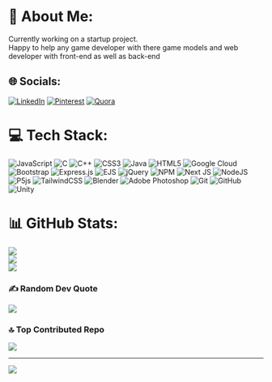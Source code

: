 # 💫 About Me:
Currently working on a startup project.<br>Happy to help any game developer with there game models and web developer with front-end as well as back-end


## 🌐 Socials:
[![LinkedIn](https://img.shields.io/badge/LinkedIn-%230077B5.svg?logo=linkedin&logoColor=white)](https://www.linkedin.com/in/mohammad-monis-ahmed-82a822292/) [![Pinterest](https://img.shields.io/badge/Pinterest-%23E60023.svg?logo=Pinterest&logoColor=white)](https://pinterest.com/https://in.pinterest.com/monisahmed015/) [![Quora](https://img.shields.io/badge/Quora-%23B92B27.svg?logo=Quora&logoColor=white)](https://www.quora.com/profile/Monis-Ahmed-35) 

# 💻 Tech Stack:
![JavaScript](https://img.shields.io/badge/javascript-%23323330.svg?style=flat&logo=javascript&logoColor=%23F7DF1E) ![C](https://img.shields.io/badge/c-%2300599C.svg?style=flat&logo=c&logoColor=white) ![C++](https://img.shields.io/badge/c++-%2300599C.svg?style=flat&logo=c%2B%2B&logoColor=white) ![CSS3](https://img.shields.io/badge/css3-%231572B6.svg?style=flat&logo=css3&logoColor=white) ![Java](https://img.shields.io/badge/java-%23ED8B00.svg?style=flat&logo=openjdk&logoColor=white) ![HTML5](https://img.shields.io/badge/html5-%23E34F26.svg?style=flat&logo=html5&logoColor=white) ![Google Cloud](https://img.shields.io/badge/GoogleCloud-%234285F4.svg?style=flat&logo=google-cloud&logoColor=white) ![Bootstrap](https://img.shields.io/badge/bootstrap-%238511FA.svg?style=flat&logo=bootstrap&logoColor=white) ![Express.js](https://img.shields.io/badge/express.js-%23404d59.svg?style=flat&logo=express&logoColor=%2361DAFB) ![EJS](https://img.shields.io/badge/ejs-%23B4CA65.svg?style=flat&logo=ejs&logoColor=black) ![jQuery](https://img.shields.io/badge/jquery-%230769AD.svg?style=flat&logo=jquery&logoColor=white) ![NPM](https://img.shields.io/badge/NPM-%23CB3837.svg?style=flat&logo=npm&logoColor=white) ![Next JS](https://img.shields.io/badge/Next-black?style=flat&logo=next.js&logoColor=white) ![NodeJS](https://img.shields.io/badge/node.js-6DA55F?style=flat&logo=node.js&logoColor=white) ![P5js](https://img.shields.io/badge/p5.js-ED225D?style=flat&logo=p5.js&logoColor=FFFFFF) ![TailwindCSS](https://img.shields.io/badge/tailwindcss-%2338B2AC.svg?style=flat&logo=tailwind-css&logoColor=white) ![Blender](https://img.shields.io/badge/blender-%23F5792A.svg?style=flat&logo=blender&logoColor=white) ![Adobe Photoshop](https://img.shields.io/badge/adobe%20photoshop-%2331A8FF.svg?style=flat&logo=adobe%20photoshop&logoColor=white) ![Git](https://img.shields.io/badge/git-%23F05033.svg?style=flat&logo=git&logoColor=white) ![GitHub](https://img.shields.io/badge/github-%23121011.svg?style=flat&logo=github&logoColor=white) ![Unity](https://img.shields.io/badge/unity-%23000000.svg?style=flat&logo=unity&logoColor=white)
# 📊 GitHub Stats:
![](https://github-readme-stats.vercel.app/api?username=Monis-dev&theme=gruvbox&hide_border=false&include_all_commits=true&count_private=true)<br/>
![](https://github-readme-streak-stats.herokuapp.com/?user=Monis-dev&theme=gruvbox&hide_border=false)<br/>
![](https://github-readme-stats.vercel.app/api/top-langs/?username=Monis-dev&theme=gruvbox&hide_border=false&include_all_commits=true&count_private=true&layout=compact)

### ✍️ Random Dev Quote
![](https://quotes-github-readme.vercel.app/api?type=horizontal&theme=tokyonight)

### 🔝 Top Contributed Repo
![](https://github-contributor-stats.vercel.app/api?username=Monis-dev&limit=5&theme=cobalt&combine_all_yearly_contributions=true)

---
[![](https://visitcount.itsvg.in/api?id=Monis-dev&icon=6&color=6)](https://visitcount.itsvg.in)

<!-- Proudly created with GPRM ( https://gprm.itsvg.in ) -->
